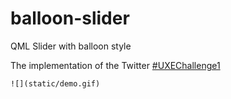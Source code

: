 # balloon-slider

QML Slider with balloon style 

The implementation of the Twitter [#UXEChallenge1](https://twitter.com/hashtag/UXEChallenge1?src=hashtag_click) 

```
![](static/demo.gif)
```

